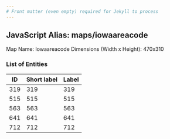 ```yaml
---
# Front matter (even empty) required for Jekyll to process
---
```


## JavaScript Alias: maps/iowaareacode

Map Name: Iowaareacode
Dimensions (Width x Height): 470x310





### List of Entities

ID | Short label | Label
---|---|---|
319|319|319
515|515|515
563|563|563
641|641|641
712|712|712


